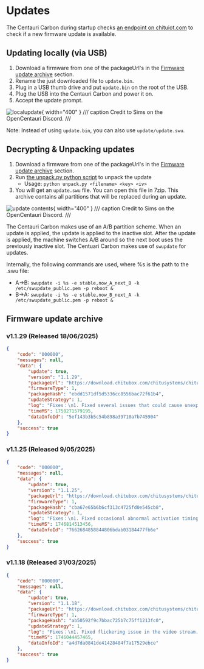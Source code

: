 # Updates

The Centauri Carbon during startup checks [an endpoint on chituiot.com](https://mms.chituiot.com/mainboardVersionUpdate/getInfo.do7?machineType=ELEGOO%20Centauri%20Carbon&machineId=0&version=1.1.0&lan=en&firmwareType=1) to check if a new firmware update is available.

## Updating locally (via USB)

1. Download a firmware from one of the packageUrl's in the [Firmware update archive](#firmware-update-archive) section.
2. Rename the just downloaded file to `update.bin`.
3. Plug in a USB thumb drive and put `update.bin` on the root of the USB.
4. Plug the USB into the Centauri Carbon and power it on.
5. Accept the update prompt.

![localupdate](../assets/localupdate.jpg){ width="400" }
/// caption
Credit to Sims on the OpenCentauri Discord.
///

Note: Instead of using `update.bin`, you can also use `update/update.swu`.

## Decrypting & Unpacking updates

1. Download a firmware from one of the packageUrl's in the [Firmware update archive](#firmware-update-archive) section.
2. Run [the unpack.py python script](../assets/unpack.py) to unpack the update
    - Usage: `python unpack.py <filename> <key> <iv>`
3. You will get an `update.swu` file. You can open this file in 7zip. This archive contains all partitions that will be replaced during an update.

![update contents](../assets/swu.png){ width="400" }
/// caption
Credit to Sims on the OpenCentauri Discord.
///

The Centauri Carbon makes use of an A/B partition scheme. When an update is applied, the update is applied to the inactive slot. After the update is applied, the machine switches A/B around so the next boot uses the previously inactive slot. The Centuari Carbon makes use of `swupdate` for updates.

Internally, the following commands are used, where %s is the path to the .swu file:

- A->B: `swupdate -i %s -e stable,now_A_next_B -k /etc/swupdate_public.pem -p reboot &`
- B->A: `swupdate -i %s -e stable,now_B_next_A -k /etc/swupdate_public.pem -p reboot &`

## Firmware update archive

### v1.1.29 (Released 18/06/2025)

```json
{
    "code": "000000",
    "messages": null,
    "data": {
        "update": true,
        "version": "1.1.29",
        "packageUrl": "https://download.chitubox.com/chitusystems/chitusystems/public/printer/firmware/release/1/ca8e1d9a20974a5896f8f744e780a8a7/1/1.1.29/2025-06-18/810e5a7e9518452c9172e11a7d04a683.bin",
        "firmwareType": 1,
        "packageHash": "ebdd1571df5d5336cc8556bac72f61b4",
        "updateStrategy": 1,
        "log": "Fixes：\n1. Fixed several issues that could cause unexpected print interruptions.\n2. Added thermal protection for the extruder during homing.\n3. Resolved UI display issues when the machine encounters an error.\n4. Addressed occasional issues with web-based controls.\n5. Fixed bugs that could prevent time-lapse videos from exporting properly.\n6. Improved USB drive compatibility to fix occasional reading errors.",
        "timeMS": 1750271579195,
        "dataInfoId": "5ef143b3b5c54b898a39710a7b745904"
    },
    "success": true
}
```

### v1.1.25 (Released 9/05/2025)
```json
{
    "code": "000000",
    "messages": null,
    "data": {
        "update": true,
        "version": "1.1.25",
        "packageUrl": "https://download.chitubox.com/chitusystems/chitusystems/public/printer/firmware/release/1/ca8e1d9a20974a5896f8f744e780a8a7/1/1.1.25/2025-05-09/219b4c9e67de4a1d99c7680164911ab5.bin",
        "firmwareType": 1,
        "packageHash": "cba67e65b6b6cf313c4725fd0e545cb8",
        "updateStrategy": 1,
        "log": "Fixes：\n1. Fixed occasional abnormal activation timing issues with the chassis fan and auxiliary fan.\n2. Resolved anomalies in time-lapse photography generation and export functionality.\n3. Optimized material handling processes during feeding/retraction operations.\n4. Addressed unresponsive errors and improved stability in the web interface.\n5. Mitigated miscellaneous issues impacting overall system reliability.",
        "timeMS": 1746814513456,
        "dataInfoId": "7662684858844806bdab03184477fb6e"
    },
    "success": true
}
```

### v1.1.18 (Released 31/03/2025)
```json
{
    "code": "000000",
    "messages": null,
    "data": {
        "update": true,
        "version": "1.1.18",
        "packageUrl": "https://download.chitubox.com/chitusystems/chitusystems/public/printer/firmware/release/1/ca8e1d9a20974a5896f8f744e780a8a7/1/1.1.18/2025-03-31/74406d43dc314af7a174dba70487ac2b.bin",
        "firmwareType": 1,
        "packageHash": "ab50592f9c7bbac725b7c75ff1213fc0",
        "updateStrategy": 1,
        "log": "Fixes：\n1. Fixed flickering issue in the video stream.\n2. Added Korean to the language options.\n3. Fixed several UI logic bugs.\n4. Fixed an issue where time-lapse videos couldn't be exported or generated in some cases.\n5. Fixed abnormal strain gauge detection during printing.\n6. Adjusted the extruder position after stopping a print.\n7. Resolved an issue where the printer could get stuck at the target temperature and fail to start the print.",
        "timeMS": 1746044457465,
        "dataInfoId": "a4d7da0841de41428484f7a17529ebce"
    },
    "success": true
}
```